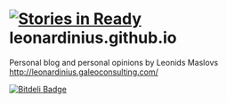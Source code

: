 [![Stories in Ready](https://badge.waffle.io/leonardinius/leonardinius.github.io.png?label=ready&title=Ready)](https://waffle.io/leonardinius/leonardinius.github.io)
leonardinius.github.io
======================

Personal blog and personal opinions by Leonids Maslovs http://leonardinius.galeoconsulting.com/


[![Bitdeli Badge](https://d2weczhvl823v0.cloudfront.net/leonardinius/leonardinius.github.io/trend.png)](https://bitdeli.com/free "Bitdeli Badge")

